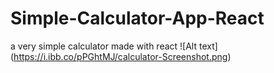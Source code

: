 # Simple-Calculator-App-React
a very simple calculator made with react
![Alt text] (https://i.ibb.co/pPGhtMJ/calculator-Screenshot.png)
